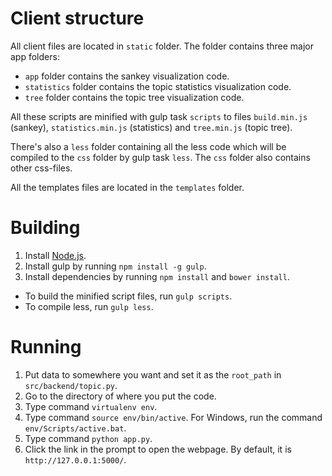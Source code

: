 # Client structure

All client files are located in `static` folder. The folder contains three major app folders:

* `app` folder contains the sankey visualization code.
* `statistics` folder contains the topic statistics visualization code.
* `tree` folder contains the topic tree visualization code.

All these scripts are minified with gulp task `scripts` to files `build.min.js` (sankey), `statistics.min.js` (statistics) and `tree.min.js` (topic tree).

There's also a `less` folder containing all the less code which will be compiled to the `css` folder by gulp task `less`. The `css` folder also contains other css-files.

All the templates files are located in the `templates` folder.

# Building

1. Install [Node.js](https://nodejs.org/en/).
2. Install gulp by running `npm install -g gulp`.
3. Install dependencies by running `npm install` and `bower install`.

* To build the minified script files, run `gulp scripts`.
* To compile less, run `gulp less`.

# Running

1. Put data to somewhere you want and set it as the `root_path` in `src/backend/topic.py`.
2. Go to the directory of where you put the code.
3. Type command `virtualenv env`.
4. Type command `source env/bin/active`. For Windows, run the command `env/Scripts/active.bat`.
5. Type command `python app.py`.
6. Click the link in the prompt to open the webpage. By default, it is `http://127.0.0.1:5000/`.

